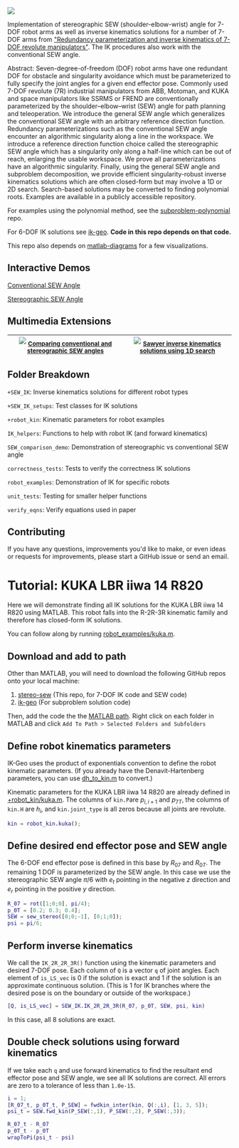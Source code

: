 ![](https://github.com/user-attachments/assets/53a64f99-9f85-4cd7-ad97-a3e2f4682746)

Implementation of stereographic SEW (shoulder-elbow-wrist) angle for 7-DOF robot arms as well as inverse kinematics solutions for a number of 7-DOF arms from ["Redundancy parameterization and inverse kinematics of 7-DOF revolute manipulators"](https://www.sciencedirect.com/science/article/pii/S0094114X24002519).
The IK procedures also work with the conventional SEW angle.

Abstract: Seven-degree-of-freedom (DOF) robot arms have one redundant DOF for obstacle and singularity avoidance which must be parameterized to fully specify the joint angles for a given end effector pose. Commonly used 7-DOF revolute (7R) industrial manipulators from ABB, Motoman, and KUKA and space manipulators like SSRMS or FREND are conventionally parameterized by the shoulder–elbow–wrist (SEW) angle for path planning and teleoperation. We introduce the general SEW angle which generalizes the conventional SEW angle with an arbitrary reference direction function. Redundancy parameterizations such as the conventional SEW angle encounter an algorithmic singularity along a line in the workspace. We introduce a reference direction function choice called the stereographic SEW angle which has a singularity only along a half-line which can be out of reach, enlarging the usable workspace. We prove all parameterizations have an algorithmic singularity. Finally, using the general SEW angle and subproblem decomposition, we provide efficient singularity-robust inverse kinematics solutions which are often closed-form but may involve a 1D or 2D search. Search-based solutions may be converted to finding polynomial roots. Examples are available in a publicly accessible repository.

For examples using the polynomial method, see the [subproblem-polynomial](https://github.com/rpiRobotics/subproblem-polynomial) repo.

For 6-DOF IK solutions see [ik-geo](https://github.com/rpiRobotics/ik-geo). **Code in this repo depends on that code.**

This repo also depends on [matlab-diagrams](https://github.com/aelias36/matlab-diagrams) for a few visualizations.

## Interactive Demos
[Conventional SEW Angle](https://www.geogebra.org/m/ftpsw5ut)

[Stereographic SEW Angle](https://www.geogebra.org/m/z4ss2jmg)

## Multimedia Extensions

| [![](https://img.youtube.com/vi/Gc-zbK4IfPU/maxresdefault.jpg)](https://www.youtube.com/watch?v=Gc-zbK4IfPU) <sub>[Comparing conventional and stereographic SEW angles](https://www.youtube.com/watch?v=Gc-zbK4IfPU)</sub> | [![](https://img.youtube.com/vi/4MpwNNHUA58/maxresdefault.jpg)](https://www.youtube.com/watch?v=4MpwNNHUA58) <sub>[Sawyer inverse kinematics solutions using 1D search](https://www.youtube.com/watch?v=4MpwNNHUA58)</sub> |
|-|-|


## Folder Breakdown

`+SEW_IK`: Inverse kinematics solutions for different robot types

`+SEW_IK_setups`: Test classes for IK solutions

`+robot_kin`: Kinematic parameters for robot examples

`IK_helpers`: Functions to help with robot IK (and forward kinematics)

`SEW_comparison_demo`: Demonstration of stereographic vs conventional SEW angle

`correctness_tests`: Tests to verify the correctness IK solutions

`robot_examples`: Demonstration of IK for specific robots

`unit_tests`: Testing for smaller helper functions

`verify_eqns`: Verify equations used in paper


## Contributing

If you have any questions, improvements you'd like to make, or even ideas or requests for improvements, please start a GitHub issue or send an email.


# Tutorial: KUKA LBR iiwa 14 R820

Here we will demonstrate finding all IK solutions for the KUKA LBR iiwa 14 R820 using MATLAB. This robot falls into the R-2R-3R kinematic family and therefore has closed-form IK solutions.

You can follow along by running [robot_examples/kuka.m](robot_examples/kuka.m).

## Download and add to path
Other than MATLAB, you will need to download the following GitHub repos onto your local machine:

1. [stereo-sew](https://github.com/rpiRobotics/stereo-sew) (This repo, for 7-DOF IK code and SEW code)
2. [ik-geo](https://github.com/rpiRobotics/ik-geo) (For subproblem solution code)

Then, add the code the the [MATLAB path](https://www.mathworks.com/help/matlab/matlab_env/what-is-the-matlab-search-path.html).
Right click on each folder in MATLAB and click `Add To Path > Selected Folders and Subfolders`


## Define robot kinematics parameters

IK-Geo uses the product of exponentials convention to define the robot kinematic parameters.
(If you already have the Denavit-Hartenberg parameters, you can use [dh_to_kin.m](https://github.com/rpiRobotics/ik-geo/blob/main/matlab/robot_IK_helpers/dh_to_kin.m) to convert.)

Kinematic parameters for the  KUKA LBR iiwa 14 R820 are already defined in [+robot_kin/kuka.m](https://github.com/rpiRobotics/stereo-sew/blob/main/%2Brobot_kin/kuka.m). The columns of `kin.P`are $p_{i, i+1}$ and $p_{7T}$, the columns of `kin.H` are $h_{i}$, and `kin.joint_type` is all zeros because all joints are revolute.

```MATLAB
kin = robot_kin.kuka();
```

## Define desired end effector pose and SEW angle

The 6-DOF end effector pose is defined in this base by $R_{07}$ and $R_{0T}$.
The remaining 1 DOF is parameterized by the SEW angle. In this case we use the stereographic SEW angle $\pi/6$ with $e_t$ pointing in the negative $z$ direction and $e_r$ pointing in the positive $y$ direction.

```MATLAB
R_07 = rot([1;0;0], pi/4);
p_0T = [0.2; 0.3; 0.4];
SEW = sew_stereo([0;0;-1], [0;1;0]);
psi = pi/6;
```

## Perform inverse kinematics

We call the `IK_2R_2R_3R()` function using the kinematic parameters and desired 7-DOF pose. Each column of `Q` is a vector `q` of joint angles. Each element of `is_LS_vec` is 0 if the solution is exact and 1 if the solution is an approximate continuous solution.
(This is 1 for IK branches where the desired pose is on the boundary or outside of the workspace.)

```MATLAB
[Q, is_LS_vec] = SEW_IK.IK_2R_2R_3R(R_07, p_0T, SEW, psi, kin)
```

In this case, all 8 solutions are exact.

## Double check solutions using forward kinematics

If we take each `q` and use forward kinematics to find the resultant end effector pose and SEW angle, we see all IK solutions are correct. All errors are zero to a tolerance of less than `1.0e-15`.

```MATLAB
i = 1;
[R_07_t, p_0T_t, P_SEW] = fwdkin_inter(kin, Q(:,i), [1, 3, 5]);
psi_t = SEW.fwd_kin(P_SEW(:,1), P_SEW(:,2), P_SEW(:,3));

R_07_t - R_07
p_0T_t - p_0T
wrapToPi(psi_t - psi)
```

